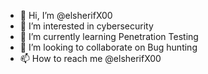 - 👋 Hi, I’m @elsherifX00
- 👀 I’m interested in cybersecurity
- 🌱 I’m currently learning Penetration Testing
- 💞️ I’m looking to collaborate on Bug hunting
- 📫 How to reach me @elsherifX00

<!---
elsherifX00/elsherifX00 is a ✨ special ✨ repository because its `README.md` (this file) appears on your GitHub profile.
You can click the Preview link to take a look at your changes.
--->
